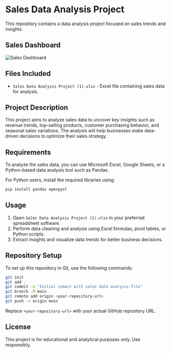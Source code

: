 # Sales Data Analysis Project

This repository contains a data analysis project focused on sales trends and insights.

## Sales Dashboard

![Sales Dashboard](Screenshot%202025-02-23%20104428.png)

## Files Included

- `Sales Data Analysis Project (1).xlsx` - Excel file containing sales data for analysis.

## Project Description

This project aims to analyze sales data to uncover key insights such as revenue trends, top-selling products, customer purchasing behavior, and seasonal sales variations. The analysis will help businesses make data-driven decisions to optimize their sales strategy.

## Requirements

To analyze the sales data, you can use Microsoft Excel, Google Sheets, or a Python-based data analysis tool such as Pandas.

For Python users, install the required libraries using:

```sh
pip install pandas openpyxl
```

## Usage

1. Open `Sales Data Analysis Project (1).xlsx` in your preferred spreadsheet software.
2. Perform data cleaning and analysis using Excel formulas, pivot tables, or Python scripts.
3. Extract insights and visualize data trends for better business decisions.

## Repository Setup

To set up this repository in Git, use the following commands:

```sh
git init
git add .
git commit -m "Initial commit with sales data analysis file"
git branch -M main
git remote add origin <your-repository-url>
git push -u origin main
```

Replace `<your-repository-url>` with your actual GitHub repository URL.

## License

This project is for educational and analytical purposes only. Use responsibly.
